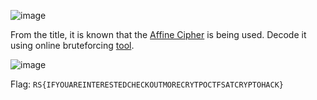 ![image](https://user-images.githubusercontent.com/63996033/229369359-6e7ddc95-3201-4f11-9d56-7596c3e3da36.png)

From the title, it is known that the [Affine Cipher](https://en.wikipedia.org/wiki/Affine_cipher) is being used. Decode it using online bruteforcing [tool](https://www.dcode.fr/affine-cipher).

![image](https://user-images.githubusercontent.com/63996033/229369433-1ecc24d8-6a71-4e58-a150-4a04759ae025.png)

Flag: `RS{IFYOUAREINTERESTEDCHECKOUTMORECRYTPOCTFSATCRYPTOHACK}`
